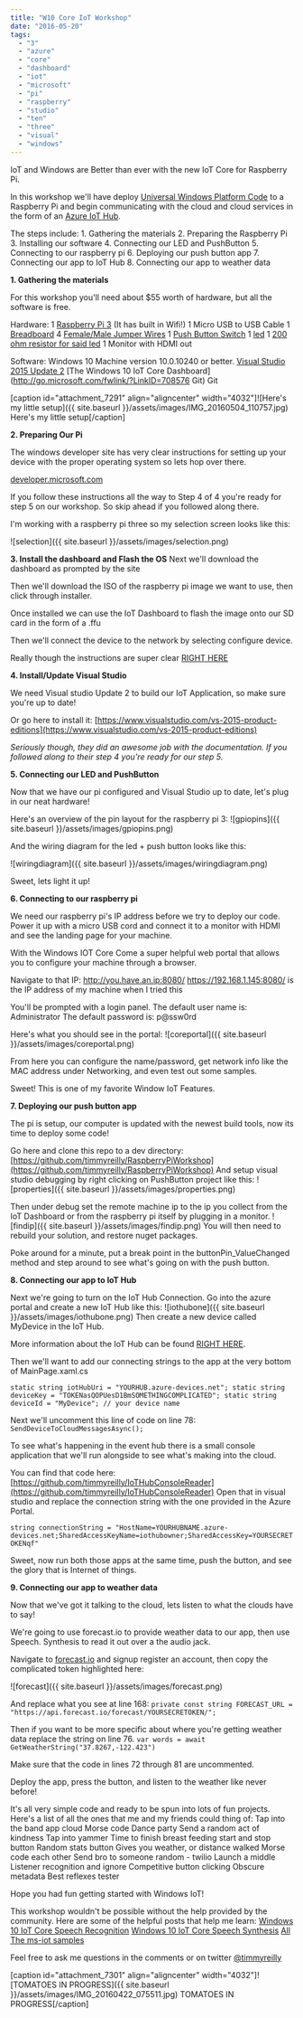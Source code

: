 ```yaml
---
title: "W10 Core IoT Workshop"
date: "2016-05-20"
tags: 
  - "3"
  - "azure"
  - "core"
  - "dashboard"
  - "iot"
  - "microsoft"
  - "pi"
  - "raspberry"
  - "studio"
  - "ten"
  - "three"
  - "visual"
  - "windows"
---
```


IoT and Windows are Better than ever with the new IoT Core for Raspberry Pi.

In this workshop we'll have deploy [Universal Windows Platform Code](https://msdn.microsoft.com/en-us/windows/uwp/get-started/universal-application-platform-guide) to a Raspberry Pi and begin communicating with the cloud and cloud services in the form of an [Azure IoT Hub](https://azure.microsoft.com/en-us/services/iot-hub/).

The steps include: 1. Gathering the materials 2. Preparing the Raspberry Pi 3. Installing our software 4. Connecting our LED and PushButton 5. Connecting to our raspberry pi 6. Deploying our push button app 7. Connecting our app to IoT Hub 8. Connecting our app to weather data

**1\. Gathering the materials**

For this workshop you'll need about $55 worth of hardware, but all the software is free.

Hardware: 1 [Raspberry Pi 3](http://www.microsoftstore.com/store/msusa/en_US/pdp/Raspberry-Pi-3-Board-and-16GB-10class-with-NOOBS/productID.334851400#) (It has built in Wifi!) 1 Micro USB to USB Cable 1 [Breadboard](https://na01.safelinks.protection.outlook.com/?url=http%3a%2f%2fwww.amazon.com%2fPhantom-YoYo-Points-Breadboard-Arduino%2fdp%2fB016Q6T7Q4%2fref%3dsr_1_2&data=01%7c01%7cTim.Reilly%40microsoft.com%7ccf24011a98f543de324c08d3705f9d03%7c72f988bf86f141af91ab2d7cd011db47%7c1&sdata=VhzHwQoFyBzdS9XkZpDydXV6QrgHrJTULW8YgNEp0r8%3d) 4 [Female/Male Jumper Wires](https://www.adafruit.com/products/1954?gclid=CjwKEAjw6_q5BRCOp-Hj-IfHwncSJABMtDaiBK9QHaUdEOq6BmPiQK3r3ZOE_nuehmpwgU1l2Eg_ABoCpvrw_wcB) 1 [Push Button Switch](https://na01.safelinks.protection.outlook.com/?url=http%3a%2f%2fwww.amazon.com%2f6x6x4-5mm-Momentary-Tactile-Button-Switch%2fdp%2fB008DS1GY0%2fref%3dsr_1_2&data=01%7c01%7cTim.Reilly%40microsoft.com%7ccf24011a98f543de324c08d3705f9d03%7c72f988bf86f141af91ab2d7cd011db47%7c1&sdata=ahkJb29XStJdrOh3%2bBEe%2f1%2b%2fCnJP1wbMgOlduhzVmDo%3d) 1 [led](https://na01.safelinks.protection.outlook.com/?url=http%3a%2f%2fwww.amazon.com%2fmicrotivity-IL451-Clear-White-Resistors%2fdp%2fB007SJ8XP0%2fref%3dsr_1_2&data=01%7c01%7cTim.Reilly%40microsoft.com%7ccf24011a98f543de324c08d3705f9d03%7c72f988bf86f141af91ab2d7cd011db47%7c1&sdata=fiwM76nPlvmmOalePVDzTF84JZcJ0PH9m1JF7%2bIe%2bRk%3d) 1 [200 ohm resistor for said led](https://na01.safelinks.protection.outlook.com/?url=http%3a%2f%2fwww.amazon.com%2fmicrotivity-IL451-Clear-White-Resistors%2fdp%2fB007SJ8XP0%2fref%3dsr_1_2&data=01%7c01%7cTim.Reilly%40microsoft.com%7ccf24011a98f543de324c08d3705f9d03%7c72f988bf86f141af91ab2d7cd011db47%7c1&sdata=fiwM76nPlvmmOalePVDzTF84JZcJ0PH9m1JF7%2bIe%2bRk%3d) 1 Monitor with HDMI out

Software: Windows 10 Machine version 10.0.10240 or better. [Visual Studio 2015 Update 2](https://www.visualstudio.com/en-us/visual-studio-homepage-vs.aspx) [The Windows 10 IoT Core Dashboard](http://go.microsoft.com/fwlink/?LinkID=708576  Git) Git

\[caption id="attachment\_7291" align="aligncenter" width="4032"\]![Here's my little setup]({{ site.baseurl }}/assets/images/IMG_20160504_110757.jpg) Here's my little setup\[/caption\]

**2\. Preparing Our Pi**

The windows developer site has very clear instructions for setting up your device with the proper operating system so lets hop over there.

[developer.microsoft.com](https://developer.microsoft.com/en-us/windows/iot/getstarted)

If you follow these instructions all the way to Step 4 of 4 you're ready for step 5 on our workshop. So skip ahead if you followed along there.

I'm working with a raspberry pi three so my selection screen looks like this:

![selection]({{ site.baseurl }}/assets/images/selection.png)

**3\. Install the dashboard and Flash the OS** Next we'll download the dashboard as prompted by the site

Then we'll download the ISO of the raspberry pi image we want to use, then click through installer.

Once installed we can use the IoT Dashboard to flash the image onto our SD card in the form of a .ffu

Then we'll connect the device to the network by selecting configure device.

Really though the instructions are super clear [RIGHT HERE](https://developer.microsoft.com/en-us/windows/iot/win10/GetStarted/rpi3/sdcard/insider/getstartedstep2)

**4\. Install/Update Visual Studio**

We need Visual studio Update 2 to build our IoT Application, so make sure you're up to date!

Or go here to install it: [https://www.visualstudio.com/vs-2015-product-editions](https://www.visualstudio.com/vs-2015-product-editions)

_Seriously though, they did an awesome job with the documentation. If you followed along to their step 4 you're ready for our step 5._

**5\. Connecting our LED and PushButton**

Now that we have our pi configured and Visual Studio up to date, let's plug in our neat hardware!

Here's an overview of the pin layout for the raspberry pi 3: ![gpiopins]({{ site.baseurl }}/assets/images/gpiopins.png)

And the wiring diagram for the led + push button looks like this:

![wiringdiagram]({{ site.baseurl }}/assets/images/wiringdiagram.png)

Sweet, lets light it up!

**6\. Connecting to our raspberry pi**

We need our raspberry pi's IP address before we try to deploy our code. Power it up with a micro USB cord and connect it to a monitor with HDMI and see the landing page for your machine.

With the Windows IOT Core Come a super helpful web portal that allows you to configure your machine through a browser.

Navigate to that IP: http://you.have.an.ip:8080/ https://192.168.1.145:8080/ is the IP address of my machine when I tried this

You'll be prompted with a login panel. The default user name is: Administrator The default password is: p@ssw0rd

Here's what you should see in the portal: ![coreportal]({{ site.baseurl }}/assets/images/coreportal.png)

From here you can configure the name/password, get network info like the MAC address under Networking, and even test out some samples.

Sweet! This is one of my favorite Window IoT Features.

**7\. Deploying our push button app**

The pi is setup, our computer is updated with the newest build tools, now its time to deploy some code!

Go here and clone this repo to a dev directory: [https://github.com/timmyreilly/RaspberryPiWorkshop](https://github.com/timmyreilly/RaspberryPiWorkshop) And setup visual studio debugging by right clicking on PushButton project like this: ![properties]({{ site.baseurl }}/assets/images/properties.png)

Then under debug set the remote machine ip to the ip you collect from the IoT Dashboard or from the raspberry pi itself by plugging in a monitor. ![findip]({{ site.baseurl }}/assets/images/findip.png) You will then need to rebuild your solution, and restore nuget packages.

Poke around for a minute, put a break point in the buttonPin\_ValueChanged method and step around to see what's going on with the push button.

**8\. Connecting our app to IoT Hub**

Next we're going to turn on the IoT Hub Connection. Go into the azure portal and create a new IoT Hub like this: ![iothubone]({{ site.baseurl }}/assets/images/iothubone.png) Then create a new device called MyDevice in the IoT Hub.

More information about the IoT Hub can be found [RIGHT HERE](https://blogs.windows.com/buildingapps/2015/12/09/windows-iot-core-and-azure-iot-hub-putting-the-i-in-iot/).

Then we'll want to add our connecting strings to the app at the very bottom of MainPage.xaml.cs

`static string iotHubUri = "YOURHUB.azure-devices.net"; static string deviceKey = "TOKENasQOPUesD1BmSOMETHINGCOMPLICATED"; static string deviceId = "MyDevice"; // your device name`

Next we'll uncomment this line of code on line 78: `SendDeviceToCloudMessagesAsync();`

To see what's happening in the event hub there is a small console application that we'll run alongside to see what's making into the cloud.

You can find that code here: [https://github.com/timmyreilly/IoTHubConsoleReader](https://github.com/timmyreilly/IoTHubConsoleReader) Open that in visual studio and replace the connection string with the one provided in the Azure Portal.

`string connectionString = "HostName=YOURHUBNAME.azure-devices.net;SharedAccessKeyName=iothubowner;SharedAccessKey=YOURSECRETOKENqf"`

Sweet, now run both those apps at the same time, push the button, and see the glory that is Internet of things.

**9\. Connecting our app to weather data**

Now that we've got it talking to the cloud, lets listen to what the clouds have to say!

We're going to use forecast.io to provide weather data to our app, then use Speech. Synthesis to read it out over a the audio jack.

Navigate to [forecast.io](https://developer.forecast.io/) and signup register an account, then copy the complicated token highlighted here:

![forecast]({{ site.baseurl }}/assets/images/forecast.png)

And replace what you see at line 168: `private const string FORECAST_URL = "https://api.forecast.io/forecast/YOURSECRETOKEN/";`

Then if you want to be more specific about where you're getting weather data replace the string on line 76. `var words = await GetWeatherString("37.8267,-122.423")`

Make sure that the code in lines 72 through 81 are uncommented.

Deploy the app, press the button, and listen to the weather like never before!

It's all very simple code and ready to be spun into lots of fun projects. Here's a list of all the ones that me and my friends could thing of: Tap into the band app cloud Morse code Dance party Send a random act of kindness Tap into yammer Time to finish breast feeding start and stop button Random stats button Gives you weather, or distance walked Morse code each other Send bro to someone random - twilio Launch a middle Listener recognition and ignore Competitive button clicking Obscure metadata Best reflexes tester

Hope you had fun getting started with Windows IoT!

This workshop wouldn't be possible without the help provided by the community. Here are some of the helpful posts that help me learn: [Windows 10 IoT Core Speech Recognition](https://www.hackster.io/krvarma/rpivoice-051857) [Windows 10 IoT Core Speech Synthesis](https://www.hackster.io/krvarma/rpispeechsynthesis-51f269) [All The ms-iot samples](https://github.com/ms-iot/samples)

Feel free to ask me questions in the comments or on twitter [@timmyreilly](https://twitter.com/timmyreilly)

\[caption id="attachment\_7301" align="aligncenter" width="4032"\]![TOMATOES IN PROGRESS]({{ site.baseurl }}/assets/images/IMG_20160422_075511.jpg) TOMATOES IN PROGRESS\[/caption\]

